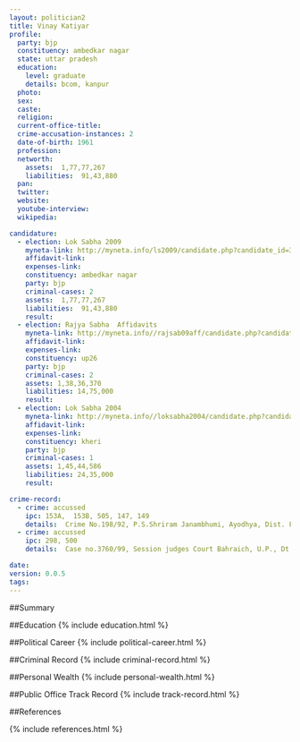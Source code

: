 ```yaml
---
layout: politician2
title: Vinay Katiyar
profile: 
  party: bjp
  constituency: ambedkar nagar
  state: uttar pradesh
  education: 
    level: graduate
    details: bcom, kanpur
  photo: 
  sex: 
  caste: 
  religion: 
  current-office-title: 
  crime-accusation-instances: 2
  date-of-birth: 1961
  profession: 
  networth: 
    assets:  1,77,77,267
    liabilities:  91,43,880
  pan: 
  twitter: 
  website: 
  youtube-interview: 
  wikipedia: 

candidature: 
  - election: Lok Sabha 2009
    myneta-link: http://myneta.info/ls2009/candidate.php?candidate_id=3996
    affidavit-link: 
    expenses-link: 
    constituency: ambedkar nagar 
    party: bjp
    criminal-cases: 2
    assets:  1,77,77,267
    liabilities:  91,43,880
    result:  
  - election: Rajya Sabha  Affidavits
    myneta-link: http://myneta.info//rajsab09aff/candidate.php?candidate_id=212
    affidavit-link: 
    expenses-link: 
    constituency: up26 
    party: bjp
    criminal-cases: 2
    assets: 1,38,36,370
    liabilities: 14,75,000
    result:  
  - election: Lok Sabha 2004
    myneta-link: http://myneta.info//loksabha2004/candidate.php?candidate_id=4559
    affidavit-link: 
    expenses-link: 
    constituency: kheri 
    party: bjp
    criminal-cases: 1
    assets: 1,45,44,586
    liabilities: 24,35,000
    result:  

crime-record: 
  - crime: accussed
    ipc: 153A,  153B, 505, 147, 149
    details:  Crime No.198/92, P.S.Shriram Janambhumi, Ayodhya, Dist. Faijabad, U.P., Case no.2252/2006, Special Magistrate Court Chief Justice,  Raibareli, U.P., Dt. 18 April 2009  
  - crime: accussed
    ipc: 298, 500
    details:  Case no.3760/99, Session judges Court Bahraich, U.P., Dt. 18.4.2009  

date: 
version: 0.0.5
tags: 
---
```

##Summary


##Education
{% include education.html %}


##Political Career
{% include political-career.html %}


##Criminal Record
{% include criminal-record.html %}


##Personal Wealth
{% include personal-wealth.html %}


##Public Office Track Record
{% include track-record.html %}


##References


{% include references.html %}